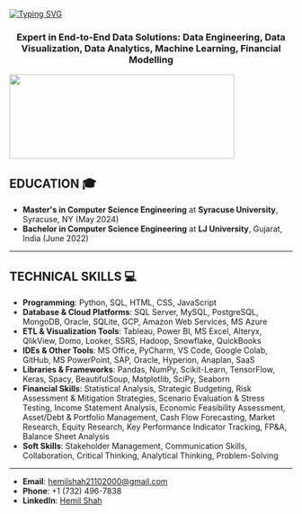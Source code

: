 [![Typing SVG](https://readme-typing-svg.demolab.com?font=Fira+Code&pause=1000&color=2ECC40&width=720&lines=%F0%9F%91%8B+%0A+Hey%2C+there%21%21+I'm+Hemil+Shah+and+Welcome+to+my+Profile%21)](https://git.io/typing-svg)

<h3 align="center">Expert in End-to-End Data Solutions: Data Engineering, Data Visualization, Data Analytics, Machine Learning, Financial Modelling</h3>

<p align="left"> <a href="https://www.linkedin.com/in/hemil-shah-683241165/" target="blank"><img src="https://cdn.dribbble.com/users/1525393/screenshots/6420056/comp_4.gif" width="400" height="150" /></a> </p>

## **EDUCATION** 🎓  
- **Master's in Computer Science Engineering** at **Syracuse University**, Syracuse, NY (May 2024)
- **Bachelor in Computer Science Engineering** at **LJ University**, Gujarat, India (June 2022) 
---

## **TECHNICAL SKILLS** 💻

- **Programming**: Python, SQL, HTML, CSS, JavaScript  
- **Database & Cloud Platforms**: SQL Server, MySQL, PostgreSQL, MongoDB, Oracle, SQLite, GCP, Amazon Web Services, MS Azure  
- **ETL & Visualization Tools**: Tableau, Power BI, MS Excel, Alteryx, QlikView, Domo, Looker, SSRS, Hadoop, Snowflake, QuickBooks  
- **IDEs & Other Tools**: MS Office, PyCharm, VS Code, Google Colab, GitHub, MS PowerPoint, SAP, Oracle, Hyperion, Anaplan, SaaS  
- **Libraries & Frameworks**: Pandas, NumPy, Scikit-Learn, TensorFlow, Keras, Spacy, BeautifulSoup, Matplotlib, SciPy, Seaborn  
- **Financial Skills**: Statistical Analysis, Strategic Budgeting, Risk Assessment & Mitigation Strategies, Scenario Evaluation & Stress Testing, Income Statement Analysis, Economic Feasibility Assessment, Asset/Debt & Portfolio Management, Cash Flow Forecasting, Market Research, Equity Research, Key Performance Indicator Tracking, FP&A, Balance Sheet Analysis  
- **Soft Skills**: Stakeholder Management, Communication Skills, Collaboration, Critical Thinking, Analytical Thinking, Problem-Solving  

---

- **Email**: [hemilshah21102000@gmail.com](mailto:hemil.s@worksemails.com)  
- **Phone**: +1 (732) 496-7838  
- **LinkedIn**: [Hemil Shah](https://www.linkedin.com/in/hemil-shah-683241165/)  
